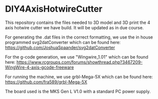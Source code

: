 # DIY4AxisHotwireCutter

This repository contains the files needed to 3D model and 3D print the 4 axis hotwire cutter we have build. It will be updated as in due course.

For generating the .dat files in the correct formatting, we use the in house programmed svg2datConverter which can be found here:
https://github.com/JoshuaSpaander/svg2datConverter

For the g-code generation, we use "Wingwire_1.01" which can be found here: https://www.rcgroups.com/forums/showthread.php?3467209-WingWire-4-axis-gcode-freeware

For running the machine, we use grbl-Mega-5X which can be found here: https://github.com/fra589/grbl-Mega-5X

The board used is the MKS Gen L V1.0 with a standard PC power supply.